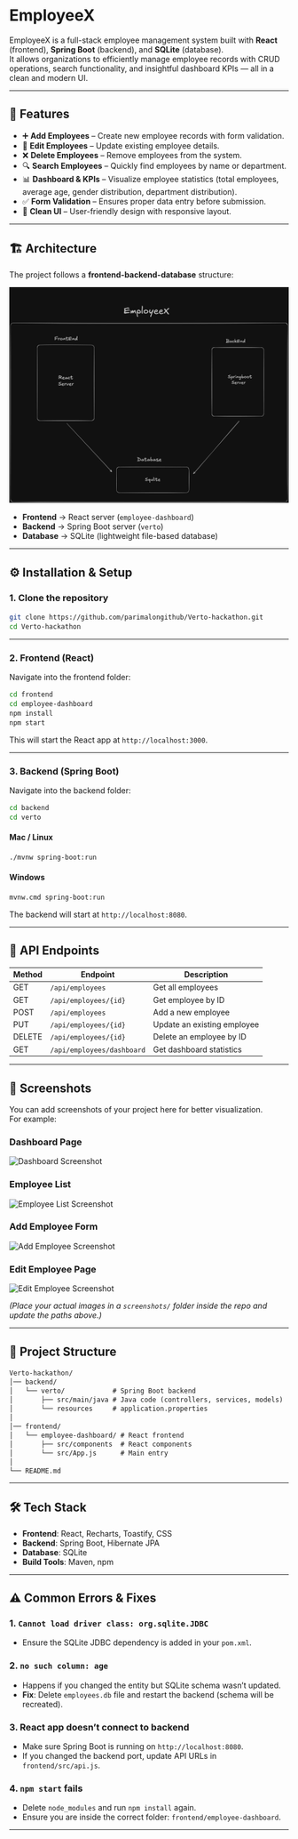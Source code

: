 # EmployeeX

EmployeeX is a full-stack employee management system built with **React** (frontend), **Spring Boot** (backend), and **SQLite** (database).  
It allows organizations to efficiently manage employee records with CRUD operations, search functionality, and insightful dashboard KPIs — all in a clean and modern UI.

---

## 📌 Features

- ➕ **Add Employees** – Create new employee records with form validation.  
- 📝 **Edit Employees** – Update existing employee details.  
- ❌ **Delete Employees** – Remove employees from the system.  
- 🔍 **Search Employees** – Quickly find employees by name or department.  
- 📊 **Dashboard & KPIs** – Visualize employee statistics (total employees, average age, gender distribution, department distribution).  
- ✅ **Form Validation** – Ensures proper data entry before submission.  
- 🎨 **Clean UI** – User-friendly design with responsive layout.

---

## 🏗️ Architecture

The project follows a **frontend-backend-database** structure:

![Architecture Diagram](architecture.png)

- **Frontend** → React server (`employee-dashboard`)  
- **Backend** → Spring Boot server (`verto`)  
- **Database** → SQLite (lightweight file-based database)

---

## ⚙️ Installation & Setup

### 1. Clone the repository

```bash
git clone https://github.com/parimalongithub/Verto-hackathon.git
cd Verto-hackathon
```

---

### 2. Frontend (React)

Navigate into the frontend folder:

```bash
cd frontend
cd employee-dashboard
npm install
npm start
```

This will start the React app at `http://localhost:3000`.

---

### 3. Backend (Spring Boot)

Navigate into the backend folder:

```bash
cd backend
cd verto
```

#### Mac / Linux

```bash
./mvnw spring-boot:run
```

#### Windows

```bash
mvnw.cmd spring-boot:run
```

The backend will start at `http://localhost:8080`.

---

## 🚀 API Endpoints

| Method | Endpoint                   | Description                |
|--------|----------------------------|----------------------------|
| GET    | `/api/employees`           | Get all employees          |
| GET    | `/api/employees/{id}`      | Get employee by ID         |
| POST   | `/api/employees`           | Add a new employee         |
| PUT    | `/api/employees/{id}`      | Update an existing employee|
| DELETE | `/api/employees/{id}`      | Delete an employee by ID   |
| GET    | `/api/employees/dashboard` | Get dashboard statistics   |

---

## 📸 Screenshots

You can add screenshots of your project here for better visualization.  
For example:  

### Dashboard Page
![Dashboard Screenshot](screenshots/dashboard.png)

### Employee List
![Employee List Screenshot](screenshots/employee-list.png)

### Add Employee Form
![Add Employee Screenshot](screenshots/add-employee.png)

### Edit Employee Page
![Edit Employee Screenshot](screenshots/edit-employee.png)

*(Place your actual images in a `screenshots/` folder inside the repo and update the paths above.)*

---

## 📂 Project Structure

```
Verto-hackathon/
│── backend/
│   └── verto/            # Spring Boot backend
│       ├── src/main/java # Java code (controllers, services, models)
│       └── resources     # application.properties
│
│── frontend/
│   └── employee-dashboard/ # React frontend
│       ├── src/components  # React components
│       └── src/App.js      # Main entry
│
└── README.md
```

---

## 🛠️ Tech Stack

- **Frontend**: React, Recharts, Toastify, CSS  
- **Backend**: Spring Boot, Hibernate JPA  
- **Database**: SQLite  
- **Build Tools**: Maven, npm

---

## ⚠️ Common Errors & Fixes

### 1. `Cannot load driver class: org.sqlite.JDBC`
- Ensure the SQLite JDBC dependency is added in your `pom.xml`.

### 2. `no such column: age`
- Happens if you changed the entity but SQLite schema wasn’t updated.  
- **Fix**: Delete `employees.db` file and restart the backend (schema will be recreated).

### 3. React app doesn’t connect to backend
- Make sure Spring Boot is running on `http://localhost:8080`.  
- If you changed the backend port, update API URLs in `frontend/src/api.js`.

### 4. `npm start` fails
- Delete `node_modules` and run `npm install` again.  
- Ensure you are inside the correct folder: `frontend/employee-dashboard`.

---
